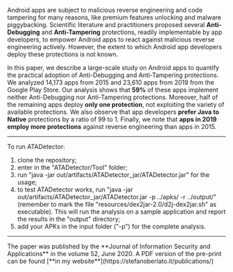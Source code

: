 Android apps are subject to malicious reverse engineering and code tampering for many reasons, like premium features unlocking and malware piggybacking. Scientific literature and practitioners proposed several **Anti-Debugging** and **Anti-Tampering** protections, readily implementable by app developers, to empower Android apps to react against malicious reverse engineering actively. However, the extent to which Android app developers deploy these protections is not known.  

In this paper, we describe a large-scale study on Android apps to quantify the practical adoption of Anti-Debugging and Anti-Tampering protections. We analyzed 14,173 apps from 2015 and 23,610 apps from 2019 from the Google Play Store. Our analysis shows that **59%** of these apps implement neither Anti-Debugging nor Anti-Tampering protections. Moreover, half of the remaining apps deploy **only one protection**, not exploiting the variety of available protections. We also observe that app developers **prefer Java to Native** protections by a ratio of 99 to 1. Finally, we note that **apps in 2019 employ more protections** against reverse engineering than apps in 2015.
<hr />

To run ATADetector:
1. clone the repository;
2. enter in the "ATADetector/Tool" folder;
3. run "java -jar out/artifacts/ATADetector_jar/ATADetector.jar" for the usage;
4. to test ATADetector works, run "java -jar out/artifacts/ATADetector_jar/ATADetector.jar -p ../apks/ -r ../output/" (remember to mark the file "resources/dex2jar-2.0/d2j-dex2jar.sh" as executable). This will run the analysis on a sample application and report the results in the "output" directory;
5. add your APKs in the input folder ("-p") for the complete analysis.

<hr />
The paper was published by the **Journal of Information Security and Applications** in the volume 52, June 2020. A PDF version of the pre-print can be found [**in my website**](https://stefanoberlato.it/publications/)
